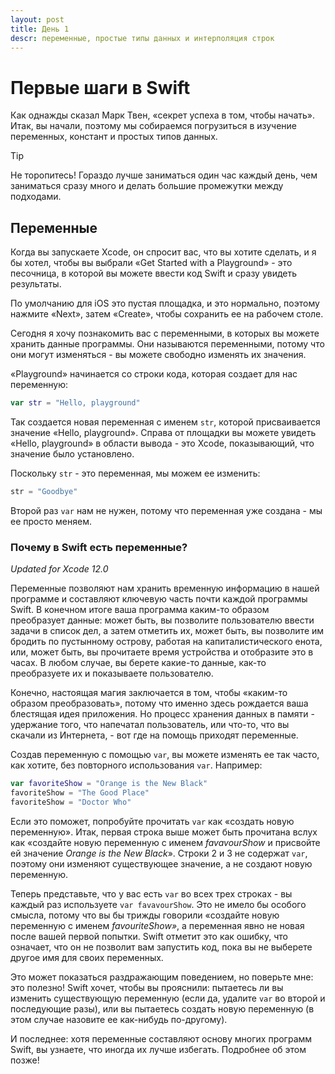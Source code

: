 ```yaml
---
layout: post
title: День 1
descr: переменные, простые типы данных и интерполяция строк
---
```


# **Первые шаги в Swift**

Как однажды сказал Марк Твен, «секрет успеха в том, чтобы начать». Итак, вы начали, поэтому мы собираемся погрузиться в изучение переменных, констант и простых типов данных.

> [!TIP]
> Не торопитесь! Гораздо лучше заниматься один час каждый день, чем заниматься сразу много и делать большие промежутки между подходами.

## **Переменные**

Когда вы запускаете Xcode, он спросит вас, что вы хотите сделать, и я бы хотел, чтобы вы выбрали «Get Started with a Playground» - это песочница, в которой вы можете ввести код Swift и сразу увидеть результаты.

По умолчанию для iOS это пустая площадка, и это нормально, поэтому нажмите «Next», затем «Create», чтобы сохранить ее на рабочем столе.

Сегодня я хочу познакомить вас с переменными, в которых вы можете хранить данные программы. Они называются переменными, потому что они могут изменяться - вы можете свободно изменять их значения.

«Playground» начинается со строки кода, которая создает для нас переменную:

```swift
var str = "Hello, playground"
```

Так создается новая переменная с именем `str`, которой присваивается значение «Hello, playground». Справа от площадки вы можете увидеть «Hello, playground» в области вывода - это Xcode, показывающий, что значение было установлено.

Поскольку `str` - это переменная, мы можем ее изменить:

```swift
str = "Goodbye"
```

Второй раз `var` нам не нужен, потому что переменная уже создана - мы ее просто меняем.

### **Почему в Swift есть переменные?**

*Updated for Xcode 12.0*

Переменные позволяют нам хранить временную информацию в нашей программе и составляют ключевую часть почти каждой программы Swift. В конечном итоге ваша программа каким-то образом преобразует данные: может быть, вы позволите пользователю ввести задачи в список дел, а затем отметить их, может быть, вы позволите им бродить по пустынному острову, работая на капиталистического енота, или, может быть, вы прочитаете время устройства и отобразите это в часах. В любом случае, вы берете какие-то данные, как-то преобразуете их и показываете пользователю.

Конечно, настоящая магия заключается в том, чтобы «каким-то образом преобразовать», потому что именно здесь рождается ваша блестящая идея приложения. Но процесс хранения данных в памяти - удержание того, что напечатал пользователь, или что-то, что вы скачали из Интернета, - вот где на помощь приходят переменные.

Создав переменную с помощью `var`, вы можете изменять ее так часто, как хотите, без повторного использования `var`. Например:

```swift
var favoriteShow = "Orange is the New Black"
favoriteShow = "The Good Place"
favoriteShow = "Doctor Who"
```

Если это поможет, попробуйте прочитать `var` как «создать новую переменную». Итак, первая строка выше может быть прочитана вслух как «создайте новую переменную с именем *favavourShow* и присвойте ей значение *Orange is the New Black*». Строки 2 и 3 не содержат `var`, поэтому они изменяют существующее значение, а не создают новую переменную.

Теперь представьте, что у вас есть `var` во всех трех строках - вы каждый раз используете `var favavourShow`. Это не имело бы особого смысла, потому что вы бы трижды говорили «создайте новую переменную с именем *favouriteShow»*, а переменная явно не новая после вашей первой попытки. Swift отметит это как ошибку, что означает, что он не позволит вам запустить код, пока вы не выберете другое имя для своих переменных.

Это может показаться раздражающим поведением, но поверьте мне: это полезно! Swift хочет, чтобы вы прояснили: пытаетесь ли вы изменить существующую переменную (если да, удалите `var` во второй и последующие разы), или вы пытаетесь создать новую переменную (в этом случае назовите ее как-нибудь по-другому).

И последнее: хотя переменные составляют основу многих программ Swift, вы узнаете, что иногда их лучше избегать. Подробнее об этом позже!
